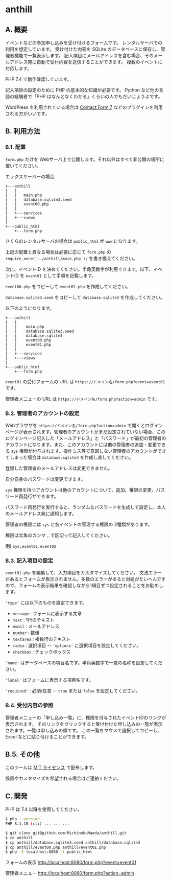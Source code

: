 # anthill

## A. 概要

イベントなどの参加申し込みを受け付けるフォームです。
レンタルサーバでの利用を想定しています。
受け付けた内容を SQLite のデータベースに保存し、管理者機能で一覧表示します。
記入項目にメールアドレスを含む場合、そのメールアドレス宛に自動で受付内容を送信することができます。
複数のイベントに対応します。

PHP 7.4 で動作確認しています。

記入項目の設定のために PHP の基本的な知識が必要です。
Python など他の言語の経験者で「PHP はなんとなくわかる」くらいの人でもだいじょうぶです。

WordPress を利用されている場合は
[Contact Form 7](https://wordpress.org/plugins/contact-form-7/)
などのプラグインを利用される方がいいです。

## B. 利用方法

### B.1. 配置

`form.php` だけを Webサーバ上で公開します。それ以外はすべて非公開の場所に置いてください。

エックスサーバーの場合

```text
+---anthill
|   |
|   |   main.php
|   |   database.sqlite3.seed
|   |   event00.php
|   |
|   +---services
|   +---views
|
+---public_html
    +---form.php
```

さくらのレンタルサーバの場合は `public_html` が `www` になります。

上記の配置と異なる場合は必要に応じて `form.php` の `require_once('../anthill/main.php');` を書き換えてください。

次に、イベントID を決めてください。半角英数字が利用できます。以下、イベントID を `evant01` として手順を記載します。

`event00.php` をコピーして `event01.php` を作成してください。

`database.sqlite3.seed` をコピーして `database.sqlite3` を作成してください。

以下のようになります。

```text
+---anthill
|   |
|   |    main.php
|   |    database.sqlite3.seed
|   |    database.sqlite3
|   |    event00.php
|   |    event01.php
|   |
|   +---services
|   +---views
|
+---public_html
    +---form.php
```

`event01` の受付フォームの URL は `https://ドメイン名/form.php?event=event01` です。

管理者メニューの URL は `https://ドメイン名/form.php?action=admin` です。

### B.2. 管理者のアカウントの設定

Webブラウザを `https://ドメイン名/form.php?action=admin` で開くとログインページが表示されます。管理者のアカウントがまだ設定されていない場合、このログインページ記入した「メールアドレス」と「パスワード」が最初の管理者のアカウントになります。また、このアカウントには他の管理者の追加・変更できる `sys` 権限が付与されます。操作ミス等で意図しない管理者のアカウントができてしまった場合は `database.sqlite3` を作成し直してください。

登録した管理者のメールアドレスは変更できません。

自分自身のパスワードは変更できます。

`sys` 権限を持つアカウントは他のアカウントについて、追加、権限の変更、パスワード再発行ができます。

パスワード再発行を実行すると、ランダムなパスワードを生成して設定し、本人のメールアドレス宛に通知します。

管理者の権限には `sys` と各イベントの管理する権限の 2種類があります。

権限は半角のカンマ `,` で区切って記入してください。

例) `sys,event01,event02`

### B.3. 記入項目の設定

`event01.php` を編集して、入力項目をカスタマイズしてください。
文法エラーがあるとフォームが表示されません。多数のエラーがあると対処がたいへんですので、フォームの表示結果を確認しながら1項目ずつ設定されることをお勧めします。

`'type'` には以下のものを設定できます。

- `message` : フォームに表示する文章
- `text` : 1行のテキスト
- `email` : メールアドレス
- `number` : 数値
- `textarea` : 複数行のテキスト
- `radio` : 選択項目 -- `'options'` に選択項目を設定してください。
- `checkbox` : チェックボックス

`'name'` はデータベースの項目名です。半角英数字で一意の名称を設定してください。

`'label'` はフォームに表示する項目名です。

`'required'` : 必須/任意 -- `true` または `false` を設定してください。

### B.4. 受付内容の参照

管理者メニューの「申し込み一覧」に、権限を付与されたイベントIDのリンクが表示されます。
そのリンクをクリックすると受け付けた申し込みの一覧が表示されます。一覧は申し込みの順です。
この一覧をマウスで選択してコピーし、 Excel などに貼り付けることができます。

## B.5. その他

このツールは [MIT ライセンス](LICENSE) で配布します。

設置やカスタマイズを希望される場合はご連絡ください。

## C. 開発

PHP は 7.4 以降を使用してください。

```bash
$ php --version
PHP 8.1.10 (cli) ... ... ...

$ git clone git@github.com:MichinobuMaeda/anthill.git
$ cd anthill
$ cp anthill/database.sqlite3.seed anthill/database.sqlite3
$ cp anthill/event00.php anthill/event01.php
$ php -S localhost:8080 -t public_html
```

フォームの表示 <http://localhost:8080/form.php?event=event01>

管理者メニュー <http://localhost:8080/form.php?action=admin>
